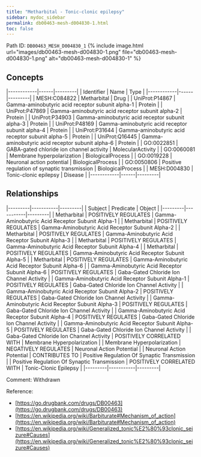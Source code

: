```yaml
---
title: "Metharbital - Tonic-clonic epilepsy"
sidebar: mydoc_sidebar
permalink: db00463-mesh-d004830-1.html
toc: false 
---
```



Path ID: `DB00463_MESH_D004830_1`
{% include image.html url="images/db00463-mesh-d004830-1.png" file="db00463-mesh-d004830-1.png" alt="db00463-mesh-d004830-1" %}

## Concepts

|------------|------|---------|
| Identifier | Name | Type    |
|------------|------|---------|
| MESH:C084822 | Metharbital | Drug |
| UniProt:P14867 | Gamma-aminobutyric acid receptor subunit alpha-1 | Protein |
| UniProt:P47869 | Gamma-aminobutyric acid receptor subunit alpha-2 | Protein |
| UniProt:P34903 | Gamma-aminobutyric acid receptor subunit alpha-3 | Protein |
| UniProt:P48169 | Gamma-aminobutyric acid receptor subunit alpha-4 | Protein |
| UniProt:P31644 | Gamma-aminobutyric acid receptor subunit alpha-5 | Protein |
| UniProt:Q16445 | Gamma-aminobutyric acid receptor subunit alpha-6 | Protein |
| GO:0022851 | GABA-gated chloride ion channel activity | MolecularActivity |
| GO:0060081 | Membrane hyperpolarization | BiologicalProcess |
| GO:0019228 | Neuronal action potential | BiologicalProcess |
| GO:0050806 | Positive regulation of synaptic transmission | BiologicalProcess |
| MESH:D004830 | Tonic-clonic epilepsy | Disease |
|------------|------|---------|

## Relationships

|---------|-----------|---------|
| Subject | Predicate | Object  |
|---------|-----------|---------|
| Metharbital | POSITIVELY REGULATES | Gamma-Aminobutyric Acid Receptor Subunit Alpha-1 |
| Metharbital | POSITIVELY REGULATES | Gamma-Aminobutyric Acid Receptor Subunit Alpha-2 |
| Metharbital | POSITIVELY REGULATES | Gamma-Aminobutyric Acid Receptor Subunit Alpha-3 |
| Metharbital | POSITIVELY REGULATES | Gamma-Aminobutyric Acid Receptor Subunit Alpha-4 |
| Metharbital | POSITIVELY REGULATES | Gamma-Aminobutyric Acid Receptor Subunit Alpha-5 |
| Metharbital | POSITIVELY REGULATES | Gamma-Aminobutyric Acid Receptor Subunit Alpha-6 |
| Gamma-Aminobutyric Acid Receptor Subunit Alpha-6 | POSITIVELY REGULATES | Gaba-Gated Chloride Ion Channel Activity |
| Gamma-Aminobutyric Acid Receptor Subunit Alpha-1 | POSITIVELY REGULATES | Gaba-Gated Chloride Ion Channel Activity |
| Gamma-Aminobutyric Acid Receptor Subunit Alpha-2 | POSITIVELY REGULATES | Gaba-Gated Chloride Ion Channel Activity |
| Gamma-Aminobutyric Acid Receptor Subunit Alpha-3 | POSITIVELY REGULATES | Gaba-Gated Chloride Ion Channel Activity |
| Gamma-Aminobutyric Acid Receptor Subunit Alpha-4 | POSITIVELY REGULATES | Gaba-Gated Chloride Ion Channel Activity |
| Gamma-Aminobutyric Acid Receptor Subunit Alpha-5 | POSITIVELY REGULATES | Gaba-Gated Chloride Ion Channel Activity |
| Gaba-Gated Chloride Ion Channel Activity | POSITIVELY CORRELATED WITH | Membrane Hyperpolarization |
| Membrane Hyperpolarization | NEGATIVELY REGULATES | Neuronal Action Potential |
| Neuronal Action Potential | CONTRIBUTES TO | Positive Regulation Of Synaptic Transmission |
| Positive Regulation Of Synaptic Transmission | POSITIVELY CORRELATED WITH | Tonic-Clonic Epilepsy |
|---------|-----------|---------|

Comment: Withdrawn

Reference: 
  - [https://go.drugbank.com/drugs/DB00463](https://go.drugbank.com/drugs/DB00463)
  - [https://en.wikipedia.org/wiki/Barbiturate#Mechanism_of_action](https://en.wikipedia.org/wiki/Barbiturate#Mechanism_of_action)
  - [https://en.wikipedia.org/wiki/Generalized_tonic%E2%80%93clonic_seizure#Causes](https://en.wikipedia.org/wiki/Generalized_tonic%E2%80%93clonic_seizure#Causes)
